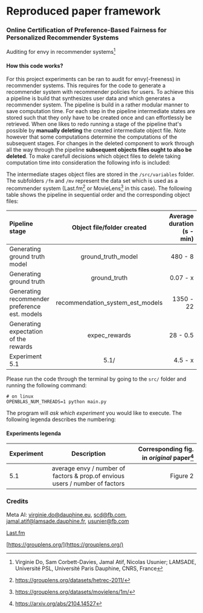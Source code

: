 # Reproduced paper framework 
### Online Certification of Preference-Based Fairness for Personalized Recommender Systems
Auditing for envy in recommender systems[^1]
#### How this code works?
For this project experiments can be ran to audit for envy(-freeness) in recommender systems.
This requires for the code to generate a recommender system with recommender policies for users.
To achieve this a pipeline is build that synthesizes user data and which generates a recommender system.
The pipeline is build in a rather modular manner to save computation time.
For each step in the pipeline intermediate states are stored such that they only have to be created once and can effortlessly be retrieved.
When one likes to redo running a stage of the pipeline that's possible by **manually deleting** the created intermediate object file. 
Note however that some computations determine the computations of the subsequent stages. 
For changes in the deleted component to work through all the way through the pipeline **subsequent objects files ought to also be deleted**. 
To make carefull decisions which object files to delete taking computation time into consideration the following info is included:

The intermediate stages object files are stored in the ```/src/variables``` folder.
The subfolders ```/fm``` and ```/mv``` represent the data set which is used as a recommender system (Last.fm[^2] or MovieLens[^3] in this case). The following table shows the pipeline in sequential order and the corresponding object files:

| Pipeline stage                                | Object file/folder created          | Average duration (s - min)  |
| :---                                          |    :----:                           |                        ---: |
| Generating ground truth model                 | ground\_truth\_model                | 480 - 8                     |
| Generating ground truth                       | ground\_truth                       | 0.07 - x                    |
| Generating recommender preference est. models | recommendation\_system_est\_models  | 1350 - 22                   |
| Generating expectation of the rewards         | expec\_rewards                      | 28 - 0.5                    |
| Experiment 5.1                                |  5.1/                               | 4.5 - x                     |

Please run the code through the terminal by going to the ```src/``` folder and running the following command:

```
# on linux
OPENBLAS_NUM_THREADS=1 python main.py
```

The program will *ask which experiment* you would like to execute. The following legenda describes the numbering: 

#### Experiments legenda
| Experiment       | Description                          | Corresponding fig. in *original* paper[^4] | 
| :-               |    :----:                            |                                       ---: |
| 5.1              | average envy / number of factors & prop.of envious users / number of factors | Figure 2                                   |


### Credits
Meta AI:
virginie.do@dauphine.eu, scd@fb.com, jamal.atif@lamsade.dauphine.fr, usunier@fb.com

[Last.fm](https://www.last.fm/)

[https://grouplens.org/](https://grouplens.org/)

[^1]: Virginie Do, Sam Corbett-Davies, Jamal Atif, Nicolas Usunier; LAMSADE, Université PSL, Université Paris Dauphine, CNRS, France
[^2]: https://grouplens.org/datasets/hetrec-2011/
[^3]: https://grouplens.org/datasets/movielens/1m/
[^4]: https://arxiv.org/abs/2104.14527
